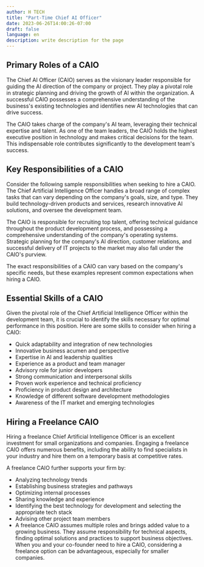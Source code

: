 ```yaml
---
author: H TECH
title: "Part-Time Chief AI Officer"
date: 2023-06-26T14:00:26-07:00
draft: false
language: en
description: write description for the page
---
```


## Primary Roles of a CAIO ##

The Chief AI Officer (CAIO) serves as the visionary leader responsible for guiding the AI direction of the company or project. They play a pivotal role in strategic planning and driving the growth of AI within the organization. A successful CAIO possesses a comprehensive understanding of the business's existing technologies and identifies new AI technologies that can drive success.

The CAIO takes charge of the company's AI team, leveraging their technical expertise and talent. As one of the team leaders, the CAIO holds the highest executive position in technology and makes critical decisions for the team. This indispensable role contributes significantly to the development team's success.

## Key Responsibilities of a CAIO ##
Consider the following sample responsibilities when seeking to hire a CAIO. The Chief Artificial Intelligence Officer handles a broad range of complex tasks that can vary depending on the company's goals, size, and type. They build technology-driven products and services, research innovative AI solutions, and oversee the development team.

The CAIO is responsible for recruiting top talent, offering technical guidance throughout the product development process, and possessing a comprehensive understanding of the company's operating systems. Strategic planning for the company's AI direction, customer relations, and successful delivery of IT projects to the market may also fall under the CAIO's purview.

The exact responsibilities of a CAIO can vary based on the company's specific needs, but these examples represent common expectations when hiring a CAIO.

## Essential Skills of a CAIO ##
Given the pivotal role of the Chief Artificial Intelligence Officer within the development team, it is crucial to identify the skills necessary for optimal performance in this position. Here are some skills to consider when hiring a CAIO:

- Quick adaptability and integration of new technologies
- Innovative business acumen and perspective
- Expertise in AI and leadership qualities
- Experience as a product and team manager
- Advisory role for junior developers
- Strong communication and interpersonal skills
- Proven work experience and technical proficiency
- Proficiency in product design and architecture
- Knowledge of different software development methodologies
- Awareness of the IT market and emerging technologies

## Hiring a Freelance CAIO ##

Hiring a freelance Chief Artificial Intelligence Officer is an excellent investment for small organizations and companies. Engaging a freelance CAIO offers numerous benefits, including the ability to find specialists in your industry and hire them on a temporary basis at competitive rates.

A freelance CAIO further supports your firm by:

- Analyzing technology trends
- Establishing business strategies and pathways
- Optimizing internal processes
- Sharing knowledge and experience
- Identifying the best technology for development and selecting the appropriate tech stack
- Advising other project team members
- A freelance CAIO assumes multiple roles and brings added value to a growing business. They assume responsibility for technical aspects, finding optimal solutions and practices to support business objectives. When you and your co-founder need to hire a CAIO, considering a freelance option can be advantageous, especially for smaller companies.

